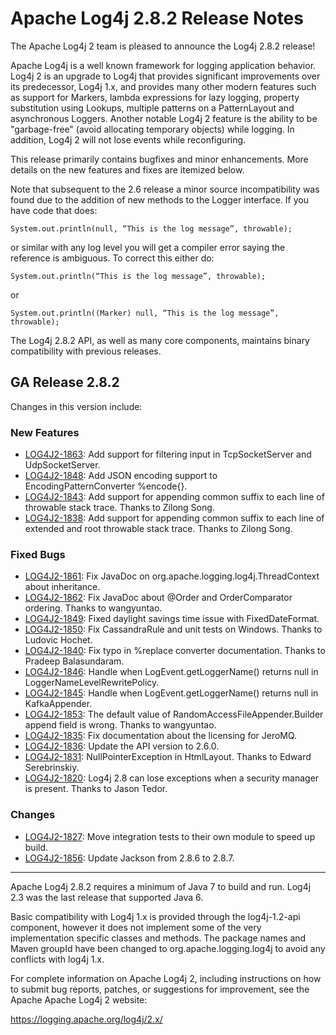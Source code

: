 # Apache Log4j 2.8.2 Release Notes

The Apache Log4j 2 team is pleased to announce the Log4j 2.8.2 release!

Apache Log4j is a well known framework for logging application behavior. Log4j 2 is an upgrade
to Log4j that provides significant improvements over its predecessor, Log4j 1.x, and provides
many other modern features such as support for Markers, lambda expressions for lazy logging,
property substitution using Lookups, multiple patterns on a PatternLayout and asynchronous
Loggers. Another notable Log4j 2 feature is the ability to be "garbage-free" (avoid allocating
temporary objects) while logging. In addition, Log4j 2 will not lose events while reconfiguring.

This release primarily contains bugfixes and minor enhancements. More details on the new features and
fixes are itemized below.

Note that subsequent to the 2.6 release a minor source incompatibility was found due to the
addition of new methods to the Logger interface. If you have code that does:

    System.out.println(null, “This is the log message”, throwable);

or similar with any log level you will get a compiler error saying the reference is ambiguous.
To correct this either do:

    System.out.println(“This is the log message”, throwable);

or

    System.out.println((Marker) null, “This is the log message”, throwable);

The Log4j 2.8.2 API, as well as many core components, maintains binary compatibility with previous releases.

## GA Release 2.8.2

Changes in this version include:

### New Features
* [LOG4J2-1863](https://issues.apache.org/jira/browse/LOG4J2-1863):
Add support for filtering input in TcpSocketServer and UdpSocketServer.
* [LOG4J2-1848](https://issues.apache.org/jira/browse/LOG4J2-1848):
Add JSON encoding support to EncodingPatternConverter %encode{}.
* [LOG4J2-1843](https://issues.apache.org/jira/browse/LOG4J2-1843):
Add support for appending common suffix to each line of throwable stack trace. Thanks to Zilong Song.
* [LOG4J2-1838](https://issues.apache.org/jira/browse/LOG4J2-1838):
Add support for appending common suffix to each line of extended and root throwable stack trace. Thanks to Zilong Song.

### Fixed Bugs
* [LOG4J2-1861](https://issues.apache.org/jira/browse/LOG4J2-1861):
Fix JavaDoc on org.apache.logging.log4j.ThreadContext about inheritance.
* [LOG4J2-1862](https://issues.apache.org/jira/browse/LOG4J2-1862):
Fix JavaDoc about @Order and OrderComparator ordering. Thanks to wangyuntao.
* [LOG4J2-1849](https://issues.apache.org/jira/browse/LOG4J2-1849):
Fixed daylight savings time issue with FixedDateFormat.
* [LOG4J2-1850](https://issues.apache.org/jira/browse/LOG4J2-1850):
Fix CassandraRule and unit tests on Windows. Thanks to Ludovic Hochet.
* [LOG4J2-1840](https://issues.apache.org/jira/browse/LOG4J2-1840):
Fix typo in %replace converter documentation. Thanks to Pradeep Balasundaram.
* [LOG4J2-1846](https://issues.apache.org/jira/browse/LOG4J2-1846):
Handle when LogEvent.getLoggerName() returns null in LoggerNameLevelRewritePolicy.
* [LOG4J2-1845](https://issues.apache.org/jira/browse/LOG4J2-1845):
Handle when LogEvent.getLoggerName() returns null in KafkaAppender.
* [LOG4J2-1853](https://issues.apache.org/jira/browse/LOG4J2-1853):
The default value of RandomAccessFileAppender.Builder append field is wrong. Thanks to wangyuntao.
* [LOG4J2-1835](https://issues.apache.org/jira/browse/LOG4J2-1835):
Fix documentation about the licensing for JeroMQ.
* [LOG4J2-1836](https://issues.apache.org/jira/browse/LOG4J2-1836):
Update the API version to 2.6.0.
* [LOG4J2-1831](https://issues.apache.org/jira/browse/LOG4J2-1831):
NullPointerException in HtmlLayout. Thanks to Edward Serebrinskiy.
* [LOG4J2-1820](https://issues.apache.org/jira/browse/LOG4J2-1820):
Log4j 2.8 can lose exceptions when a security manager is present. Thanks to Jason Tedor.

### Changes
* [LOG4J2-1827](https://issues.apache.org/jira/browse/LOG4J2-1827):
Move integration tests to their own module to speed up build.
* [LOG4J2-1856](https://issues.apache.org/jira/browse/LOG4J2-1856):
Update Jackson from 2.8.6 to 2.8.7.

---

Apache Log4j 2.8.2 requires a minimum of Java 7 to build and run. Log4j 2.3 was the
last release that supported Java 6.

Basic compatibility with Log4j 1.x is provided through the log4j-1.2-api component, however it
does not implement some of the very implementation specific classes and methods. The package
names and Maven groupId have been changed to org.apache.logging.log4j to avoid any conflicts
with log4j 1.x.

For complete information on Apache Log4j 2, including instructions on how to submit bug
reports, patches, or suggestions for improvement, see the Apache Apache Log4j 2 website:

https://logging.apache.org/log4j/2.x/